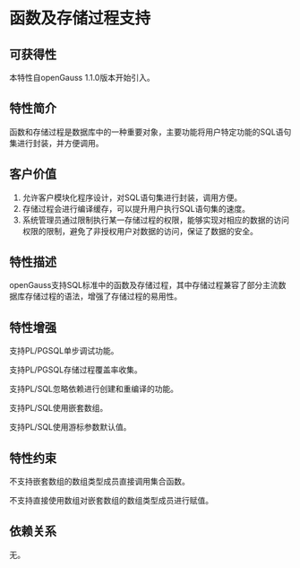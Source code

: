 # 函数及存储过程支持

## 可获得性<a name="section56086982"></a>

本特性自openGauss 1.1.0版本开始引入。

## 特性简介<a name="section35020791"></a>

函数和存储过程是数据库中的一种重要对象，主要功能将用户特定功能的SQL语句集进行封装，并方便调用。

## 客户价值<a name="section46751668"></a>

1.  允许客户模块化程序设计，对SQL语句集进行封装，调用方便。
2.  存储过程会进行编译缓存，可以提升用户执行SQL语句集的速度。
3.  系统管理员通过限制执行某一存储过程的权限，能够实现对相应的数据的访问权限的限制，避免了非授权用户对数据的访问，保证了数据的安全。

## 特性描述<a name="section18111828"></a>

openGauss支持SQL标准中的函数及存储过程，其中存储过程兼容了部分主流数据库存储过程的语法，增强了存储过程的易用性。

## 特性增强<a name="section28788730"></a>

支持PL/PGSQL单步调试功能。

支持PL/PGSQL存储过程覆盖率收集。

支持PL/SQL忽略依赖进行创建和重编译的功能。

支持PL/SQL使用嵌套数组。

支持PL/SQL使用游标参数默认值。

## 特性约束<a name="section06531946143616"></a>

不支持嵌套数组的数组类型成员直接调用集合函数。

不支持直接使用数组对嵌套数组的数组类型成员进行赋值。

## 依赖关系<a name="section57771982"></a>

无。

